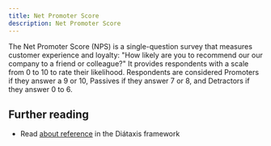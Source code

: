 ```yaml
---
title: Net Promoter Score
description: Net Promoter Score
---
```


The Net Promoter Score (NPS) is a single-question survey that measures customer experience and loyalty: "How likely are you to recommend our our company to a friend or colleague?" It provides respondents with a scale from 0 to 10 to rate their likelihood. Respondents are considered Promoters if they answer a 9 or 10, Passives if they answer 7 or 8, and Detractors if they answer 0 to 6.

## Further reading

- Read [about reference](https://diataxis.fr/reference/) in the Diátaxis framework
